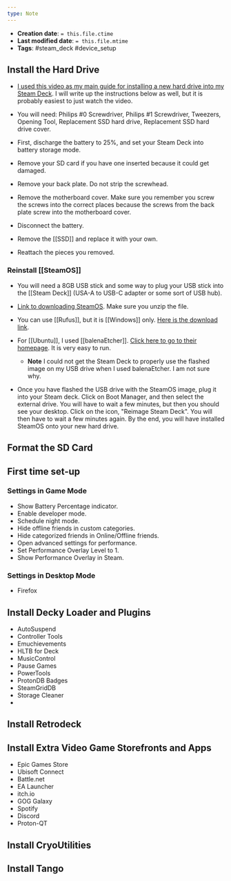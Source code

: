 ```yaml
---
type: Note
---
```


* **Creation date**: `= this.file.ctime`
* **Last modified date**: `= this.file.mtime`
* **Tags**: #steam_deck #device_setup 

## Install the Hard Drive

* [I used this video as my main guide for installing a new hard drive into my Steam Deck](https://www.youtube.com/watch?v=GSvdsic4_dk). I will write up the instructions below as well, but it is probably easiest to just watch the video.
  
* You will need: Philips #0 Screwdriver, Philips #1 Screwdriver, Tweezers, Opening Tool, Replacement SSD hard drive, Replacement SSD hard drive cover.
  
* First, discharge the battery to 25%, and set your Steam Deck into battery storage mode.
  
* Remove your SD card if you have one inserted because it could get damaged.
  
* Remove your back plate. Do not strip the screwhead.
  
* Remove the motherboard cover. Make sure you remember you screw the screws into the correct places because the screws from the back plate screw into the motherboard cover.
  
* Disconnect the battery.
  
* Remove the [[SSD]] and replace it with your own.
  
* Reattach the pieces you removed.
### Reinstall [[SteamOS]]

* You will need a 8GB USB stick and some way to plug your USB stick into the [[Steam Deck]] (USA-A to USB-C adapter or some sort of USB hub).
  
* [Link to downloading SteamOS](https://help.steampowered.com/en/faqs/view/1b71-edf2-eb6d-2bb3). Make sure you unzip the file.
  
* You can use [[Rufus]], but it is [[Windows]] only. [Here is the download link](https://rufus.ie/en/).

* For [[Ubuntu]], I used [[balenaEtcher]]. [Click here to go to their homepage](https://etcher.balena.io/). It is very easy to run.
	* **Note** I could not get the Steam Deck to properly use the flashed image on my USB drive when I used balenaEtcher. I am not sure why.
  
* Once you have flashed the USB drive with the SteamOS image, plug it into your Steam deck. Click on Boot Manager, and then select the external drive. You will have to wait a few minutes, but then you should see your desktop. Click on the icon, "Reimage Steam Deck". You will then have to wait a few minutes again. By the end, you will have installed SteamOS onto your new hard drive.
## Format the SD Card


## First time set-up

### Settings in Game Mode

* Show Battery Percentage indicator.
* Enable developer mode.
* Schedule night mode.
* Hide offline friends in custom categories.
* Hide categorized friends in Online/Offline friends.
* Open advanced settings for performance.
* Set Performance Overlay Level to 1.
* Show Performance Overlay in Steam.

### Settings in Desktop Mode

* Firefox
## Install Decky Loader and Plugins

* AutoSuspend
* Controller Tools
* Emuchievements
* HLTB for Deck
* MusicControl
* Pause Games
* PowerTools
* ProtonDB Badges
* SteamGridDB
* Storage Cleaner
* 
## Install Retrodeck


## Install Extra Video Game Storefronts and Apps

* Epic Games Store
* Ubisoft Connect
* Battle.net
* EA Launcher
* itch.io
* GOG Galaxy
* Spotify
* Discord
* Proton-QT
## Install CryoUtilities


## Install Tango